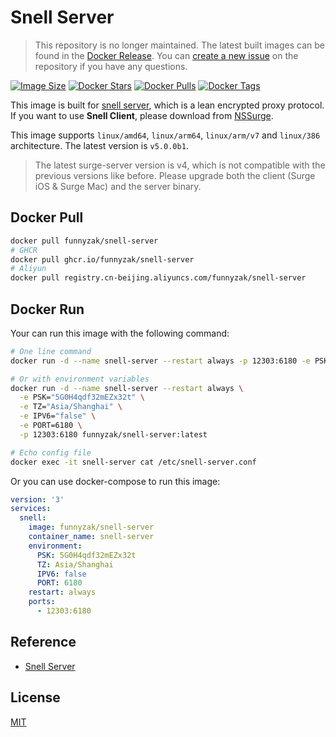 # Snell Server

> This repository is no longer maintained. The latest built images can be found in the [Docker Release](https://github.com/funnyzak/docker-release?tab=readme-ov-file#snell-server). You can [create a new issue](https://github.com/funnyzak/docker-release/issues) on the repository if you have any questions.

[![Image Size](https://img.shields.io/docker/image-size/funnyzak/snell-server)](https://hub.docker.com/r/funnyzak/snell-server/)
[![Docker Stars](https://img.shields.io/docker/stars/funnyzak/snell-server.svg?style=flat-square)](https://hub.docker.com/r/funnyzak/snell-server/)
[![Docker Pulls](https://img.shields.io/docker/pulls/funnyzak/snell-server.svg?style=flat-square)](https://hub.docker.com/r/funnyzak/snell-server/)
[![Docker Tags](https://img.shields.io/docker/v/funnyzak/snell-server?sort=semver&style=flat-square)](https://hub.docker.com/r/funnyzak/snell-server/)

This image is built for [snell server](https://manual.nssurge.com/others/snell.html), which is a lean encrypted proxy protocol. If you want to use **Snell Client**, please download from [NSSurge](https://nssurge.com/).

This image supports `linux/amd64`, `linux/arm64`, `linux/arm/v7` and `linux/386` architecture. The latest version is `v5.0.0b1`.

> The latest surge-server version is v4, which is not compatible with the previous versions like before. Please upgrade both the client (Surge iOS & Surge Mac) and the server binary.

## Docker Pull

```bash
docker pull funnyzak/snell-server
# GHCR
docker pull ghcr.io/funnyzak/snell-server
# Aliyun
docker pull registry.cn-beijing.aliyuncs.com/funnyzak/snell-server
```

## Docker Run

Your can run this image with the following command:

```bash
# One line command
docker run -d --name snell-server --restart always -p 12303:6180 -e PSK="5G0H4qdf32mEZx32t" funnyzak/snell-server

# Or with environment variables
docker run -d --name snell-server --restart always \
  -e PSK="5G0H4qdf32mEZx32t" \
  -e TZ="Asia/Shanghai" \
  -e IPV6="false" \
  -e PORT=6180 \
  -p 12303:6180 funnyzak/snell-server:latest

# Echo config file
docker exec -it snell-server cat /etc/snell-server.conf
```

Or you can use docker-compose to run this image:

```yaml
version: '3'
services:
  snell:
    image: funnyzak/snell-server
    container_name: snell-server
    environment:
      PSK: 5G0H4qdf32mEZx32t
      TZ: Asia/Shanghai
      IPV6: false
      PORT: 6180
    restart: always
    ports:
      - 12303:6180
```

## Reference

- [Snell Server](https://manual.nssurge.com/others/snell.html)

## License

[MIT](LICENSE)